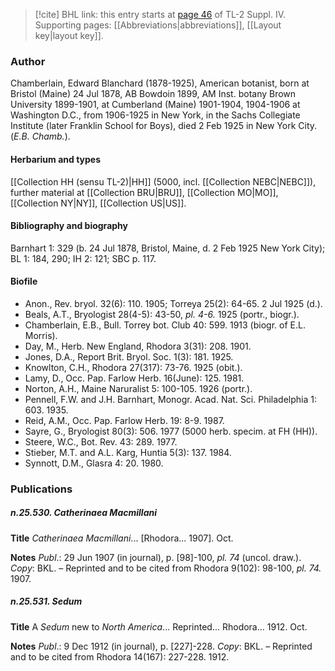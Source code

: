 > [!cite] BHL link: this entry starts at [page 46](https://www.biodiversitylibrary.org/item/103860#page/56/mode/1up) of TL-2 Suppl. IV.
> Supporting pages: [[Abbreviations|abbreviations]], [[Layout key|layout key]].

### Author

Chamberlain, Edward Blanchard (1878-1925), American botanist, born at Bristol (Maine) 24 Jul 1878, AB Bowdoin 1899, AM Inst. botany Brown University 1899-1901, at Cumberland (Maine) 1901-1904, 1904-1906 at Washington D.C., from 1906-1925 in New York, in the Sachs Collegiate Institute (later Franklin School for Boys), died 2 Feb 1925 in New York City. (*E.B. Chamb.*).

#### Herbarium and types

[[Collection HH (sensu TL-2)|HH]] (5000, incl. [[Collection NEBC|NEBC]]), further material at [[Collection BRU|BRU]], [[Collection MO|MO]], [[Collection NY|NY]], [[Collection US|US]].

#### Bibliography and biography

Barnhart 1: 329 (b. 24 Jul 1878, Bristol, Maine, d. 2 Feb 1925 New York City); BL 1: 184, 290; IH 2: 121; SBC p. 117.

#### Biofile

- Anon., Rev. bryol. 32(6): 110. 1905; Torreya 25(2): 64-65. 2 Jul 1925 (d.).
- Beals, A.T., Bryologist 28(4-5): 43-50, *pl. 4-6.* 1925 (portr., biogr.).
- Chamberlain, E.B., Bull. Torrey bot. Club 40: 599. 1913 (biogr. of E.L. Morris).
- Day, M., Herb. New England, Rhodora 3(31): 208. 1901.
- Jones, D.A., Report Brit. Bryol. Soc. 1(3): 181. 1925.
- Knowlton, C.H., Rhodora 27(317): 73-76. 1925 (obit.).
- Lamy, D., Occ. Pap. Farlow Herb. 16(June): 125. 1981.
- Norton, A.H., Maine Naruralist 5: 100-105. 1926 (portr.).
- Pennell, F.W. and J.H. Barnhart, Monogr. Acad. Nat. Sci. Philadelphia 1: 603. 1935.
- Reid, A.M., Occ. Pap. Farlow Herb. 19: 8-9. 1987.
- Sayre, G., Bryologist 80(3): 506. 1977 (5000 herb. specim. at FH (HH)).
- Steere, W.C., Bot. Rev. 43: 289. 1977.
- Stieber, M.T. and A.L. Karg, Huntia 5(3): 137. 1984.
- Synnott, D.M., Glasra 4: 20. 1980.

### Publications

##### n.25.530. Catherinaea Macmillani

**Title**
*Catherinaea Macmillani*... \[Rhodora... 1907\]. Oct.

**Notes**
*Publ*.: 29 Jun 1907 (in journal), p. \[98\]-100, *pl. 74* (uncol. draw.). *Copy*: BKL. – Reprinted and to be cited from Rhodora 9(102): 98-100, *pl. 74.* 1907.

##### n.25.531. Sedum

**Title**
A *Sedum* new to *North America*... Reprinted... Rhodora... 1912. Oct.

**Notes**
*Publ*.: 9 Dec 1912 (in journal), p. \[227\]-228. *Copy*: BKL. – Reprinted and to be cited from Rhodora 14(167): 227-228. 1912.

